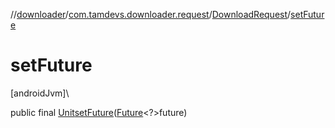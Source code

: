 //[downloader](../../../index.md)/[com.tamdevs.downloader.request](../index.md)/[DownloadRequest](index.md)/[setFuture](set-future.md)

# setFuture

[androidJvm]\

public final [Unit](https://kotlinlang.org/api/latest/jvm/stdlib/kotlin/-unit/index.html)[setFuture](set-future.md)([Future](https://developer.android.com/reference/kotlin/java/util/concurrent/Future.html)&lt;?&gt;future)
